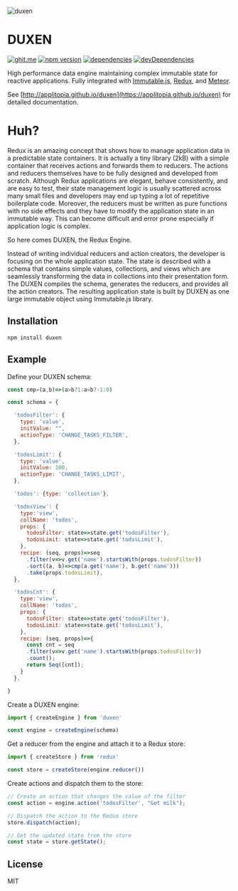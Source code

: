 ![duxen](http://applitopia.github.io/duxen/duxen.svg)

DUXEN
=====
[![ghit.me](https://ghit.me/badge.svg?repo=applitopia/duxen)](https://ghit.me/repo/applitopia/duxen)
[![npm version](https://badge.fury.io/js/duxen.svg)](https://badge.fury.io/js/duxen)
[![dependencies](https://img.shields.io/david/applitopia/duxen.svg)](https://david-dm.org/applitopia/duxen)
[![devDependencies](https://img.shields.io/david/dev/applitopia/duxen.svg)](https://david-dm.org/applitopia/duxen?type=dev)


High performance data engine maintaining complex immutable state for reactive applications.
Fully integrated with [Immutable.js](https://facebook.github.io/immutable-js/), [Redux](https://redux.js.org), and [Meteor](https://meteor.com).

See [http://applitopia.github.io/duxen](https://applitopia.github.io/duxen) for detailed documentation.

Huh?
====
Redux is an amazing concept that shows how to manage application data in a predictable state containers. It is actually a tiny library (2kB) with a simple container that receives actions and forwards them to reducers. The actions and reducers themselves have to be fully designed and developed from scratch. Although Redux applications are elegant, behave consistently, and are easy to test, their state management logic is usually scattered across many small files and developers may end up typing a lot of repetitive boilerplate code. Moreover, the reducers must be written as pure functions with no side effects and they have to modify the application state in an immutable way. This can become difficult and error prone especially if application logic is complex.

So here comes DUXEN, the Redux Engine.

Instead of writing individual reducers and action creators, the developer is focusing on the whole application state. The state is described with a schema that contains simple values, collections, and views which are seamlessly transforming the data in collections into their presentation form. The DUXEN compiles the schema, generates the reducers, and provides all the action creators. The resulting application state is built by DUXEN as one large immutable object using Immutable.js library.


Installation
------------

```shell
npm install duxen
```

Example
------
Define your DUXEN schema:

```js
const cmp=(a,b)=>(a>b?1:a<b?-1:0)

const schema = {

  'todosFilter': {
    type: 'value',
    initValue: "",
    actionType: 'CHANGE_TASKS_FILTER',
  },

  'todosLimit': {
    type: 'value',
    initValue: 100,
    actionType: 'CHANGE_TASKS_LIMIT',
  },

  'todos': {type: 'collection'},

  'todosView': {
    type:'view',
    collName: 'todos',
    props: {
      todosFilter: state=>state.get('todosFilter'),
      todosLimit: state=>state.get('todosLimit'),
    },
    recipe: (seq, props)=>seq
      .filter(v=>v.get('name').startsWith(props.todosFilter))
      .sort((a, b)=>cmp(a.get('name'), b.get('name')))
      .take(props.todosLimit),
  },

  'todosCnt': {
    type:'view',
    collName: 'todos',
    props: {
      todosFilter: state=>state.get('todosFilter'),
      todosLimit: state=>state.get('todosLimit'),
    },
    recipe: (seq, props)=>{
      const cnt = seq
      .filter(v=>v.get('name').startsWith(props.todosFilter))
      .count();
      return Seq([cnt]);
    }
  },

}
```
Create a DUXEN engine:
```js
import { createEngine } from 'duxen'

const engine = createEngine(schema)
```
Get a reducer from the engine and attach it to a Redux store:
```js
import { createStore } from 'redux'

const store = createStore(engine.reducer())

```
Create actions and dispatch them to the store:
```js
// Create an action that changes the value of the filter
const action = engine.action('todosFilter', "Get milk");

// Dispatch the action to the Redux store
store.dispatch(action);

// Get the updated state from the store
const state = store.getState();
```

License
-------

MIT
